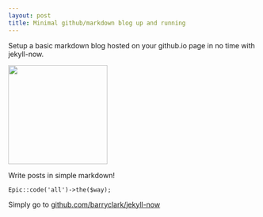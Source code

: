 ```yaml
---
layout: post
title: Minimal github/markdown blog up and running
---
```

Setup a basic markdown blog hosted on your github.io page in no time with jekyll-now.

<img width="200px" src="https://images.unsplash.com/photo-1502209524164-acea936639a2?ixlib=rb-1.2.1&ixid=eyJhcHBfaWQiOjEyMDd9&auto=format&fit=crop&w=1950&q=80">

Write posts in simple markdown!

`Epic::code('all')->the($way);`


Simply go to [github.com/barryclark/jekyll-now](https://github.com/barryclark/jekyll-now)
